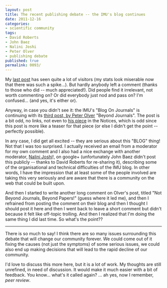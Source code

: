 ```yaml
---
layout: post
title: The recent publishing debate -- the IMU's blog continues
date: 2011-12-16
categories:
- scientific community
tags:
- David Roberts
- John Baez
- Nalini Joshi
- Peter Olver
- publishing debate
published: true
permalink: 0093/
---
```


My [last post](/0092/) has seen quite a lot of visitors (my stats look miserable now that there was such a spike...). But hardly anybody left a comment (thanks to those who did -- much appreciated!). Did people find it irrelevant, not worth commenting on? Or did everybody just nod and pass on? I'm confused... (and yes, it's either or).

Anyway, in case you didn't see it: the IMU's "Blog On Journals" is continuing with its [third post, by Peter Olver](http://blog.mathunion.org/journals/?no_cache=1&tx_t3blog_pi1%5BblogList%5D%5BshowUid%5D=24&tx_t3blog_pi1%5BblogList%5D%5Byear%5D=2011&tx_t3blog_pi1%5BblogList%5D%5Bmonth%5D=12&tx_t3blog_pi1%5BblogList%5D%5Bday%5D=14&cHash=4cc259744b2132a1a30cbb0cf1188028) "Beyond Journals". The post is a bit odd, no links, not even to [his piece](http://www.ams.org/notices/201108/rtx110801124p.pdf) in the Notices, which is odd since this post is more like a teaser for that piece (or else I didn't get the point -- perfectly possible).

In any case, I did get all excited -- they are serious about this "BLOG" thing! Not that I was too surprised. I actually received an email from a moderator for my own comment and I also had a nice exchange with another moderator, [Nalini Joshi](http://www.vimeo.com/33615260)!, on google+ (unfortunately John Baez didn't post this publicly -- thanks to David Roberts for re-sharing it), describing some of the organisational and technical difficulties of the IMU blog. In other words, I have the impression that at least some of the people involved are taking this very seriously and are aware that there is a community on the web that could be built upon.

And then I started to write another long comment on Olver's post, titled "Not Beyond Journals, Beyond Papers!" (guess where it led me), and then I refrained from posting the comment on their blog and then I thought I should post it here and then I went back to leave a short comment but didn't because it felt like off-topic trolling. And then I realized that I'm doing the same thing I did last time. So what's the point??

* * *

There is so much to say! I think there are so many issues surrounding this debate that will change our community forever. We could come out of it fixing the causes (not just the symptoms) of some serious issues, we could also end up making decisions that will lead to the rapid decline of our community.

I'd love to discuss this more here, but it is a lot of work. My thoughts are still unrefined, in need of discussion. It would make it much easier with a bit of feedback. You know... what's it called again? ... ah yes, now I remember, _peer review_.
